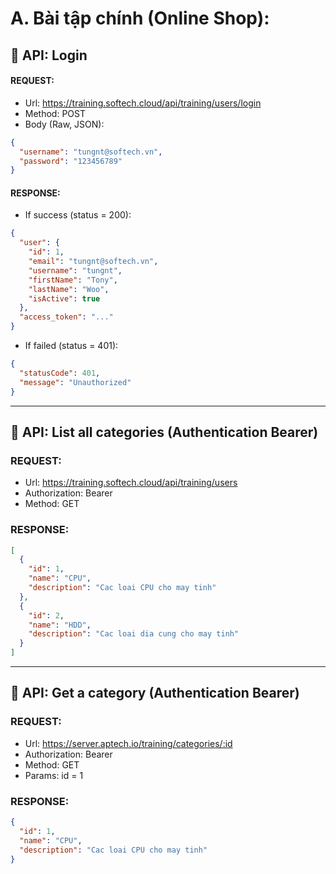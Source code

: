 # A. Bài tập chính (Online Shop):

## 🔶 API: Login

#### REQUEST:

- Url: https://training.softech.cloud/api/training/users/login
- Method: POST
- Body (Raw, JSON):

```json
{
  "username": "tungnt@softech.vn",
  "password": "123456789"
}
```

#### RESPONSE:

- If success (status = 200):

```json
{
  "user": {
    "id": 1,
    "email": "tungnt@softech.vn",
    "username": "tungnt",
    "firstName": "Tony",
    "lastName": "Woo",
    "isActive": true
  },
  "access_token": "..."
}
```

- If failed (status = 401):

```json
{
  "statusCode": 401,
  "message": "Unauthorized"
}
```

---

## 🔶 API: List all categories (Authentication Bearer)

### REQUEST:

- Url: https://training.softech.cloud/api/training/users
- Authorization: Bearer <token>
- Method: GET

### RESPONSE:

```json
[
  {
    "id": 1,
    "name": "CPU",
    "description": "Cac loai CPU cho may tinh"
  },
  {
    "id": 2,
    "name": "HDD",
    "description": "Cac loai dia cung cho may tinh"
  }
]
```

---

## 🔶 API: Get a category (Authentication Bearer)

### REQUEST:

- Url: https://server.aptech.io/training/categories/:id
- Authorization: Bearer <token>
- Method: GET
- Params: id = 1

### RESPONSE:

```json
{
  "id": 1,
  "name": "CPU",
  "description": "Cac loai CPU cho may tinh"
}
```

